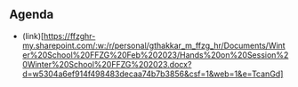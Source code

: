 ## Agenda
- (link)[https://ffzghr-my.sharepoint.com/:w:/r/personal/gthakkar_m_ffzg_hr/Documents/Winter%20School%20FFZG%20Feb%202023/Hands%20on%20Session%20Winter%20School%20FFZG%202023.docx?d=w5304a6ef914f498483decaa74b7b3856&csf=1&web=1&e=TcanGd]
